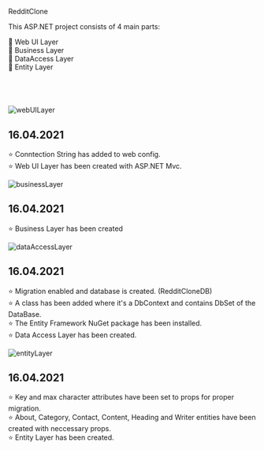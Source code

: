  RedditClone 

This ASP.NET project consists of 4 main parts:

:pushpin: Web UI Layer  <br>
:pushpin: Business Layer <br>
:pushpin: DataAccess Layer <br>
:pushpin: Entity Layer <br>

#
<br>

![webUILayer](https://user-images.githubusercontent.com/75935753/115037508-34725f00-9ed7-11eb-8a29-483eac50d6aa.png)

## 16.04.2021 <br>

:star: Conntection String has added to web config. <br>
:star: Web UI Layer has been created with ASP.NET Mvc. <br>

![businessLayer](https://user-images.githubusercontent.com/75935753/115037482-30464180-9ed7-11eb-8cba-a15665f854be.jpg)

## 16.04.2021 <br>

:star: Business Layer has been created <br>


![dataAccessLayer](https://user-images.githubusercontent.com/75935753/115037492-32100500-9ed7-11eb-8dc2-8bac6bf8f6c1.jpg)

## 16.04.2021 <br>

:star: Migration enabled and database is created. (RedditCloneDB) <br>
:star: A class has been added where it's a DbContext and contains DbSet of the DataBase. <br>
:star: The Entity Framework NuGet package has been installed. <br>
:star: Data Access Layer has been created.<br>  

![entityLayer](https://user-images.githubusercontent.com/75935753/115037502-33413200-9ed7-11eb-8d61-8909efcb18f2.jpg)

## 16.04.2021 <br>

:star: Key and max character attributes have been set to props for proper migration. <br>
:star: About, Category, Contact, Content, Heading and Writer entities have been created with neccessary props. <br>
:star: Entity Layer has been created. <br>
